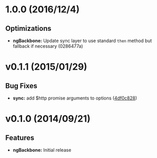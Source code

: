# 1.0.0 (2016/12/4)
## Optimizations
- **ngBackbone:** Update sync layer to use standard `then` method but fallback if necessary
  (0286477a)


# v0.1.1 (2015/01/29)
## Bug Fixes
- **sync:** add $http promise arguments to options
([4df0c828](https://github.com/adrianlee44/ng-backbone/commit/4df0c82807fe094d5262053c5bd9fa729d308543))

# v0.1.0 (2014/09/21)
## Features
- **ngBackbone:** Initial release
